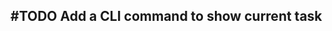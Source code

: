 ## #TODO Add a CLI command to show current task
<!-- 
  #task
  created:2023-09-24T20:31:58.536Z
  group:"Ungrouped Tasks"
  story-id:Add-a-command-to-show-defaults
  task-id:GNq6s order:30 -->